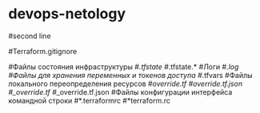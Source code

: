 # devops-netology
#second line

#Terraform.gitignore

#Файлы состояния инфраструктуры
#*.tfstate
#*.tfstate.*
#Логи
#*.log
#Файлы для хранения переменных и токенов доступа
#*.tfvars
#Файлы локального переопределения ресурсов
#*override.tf
#*override.tf.json
#*_override.tf
#*_override.tf.json
#Файлы конфигурации интерфейса командной строки
#*.terraformrc
#*terraform.rc

